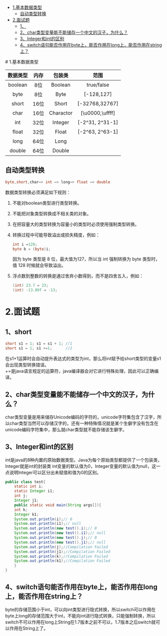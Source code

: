 
<!-- TOC depthFrom:1 depthTo:6 withLinks:1 updateOnSave:1 orderedList:0 -->

- [1.基本数据类型](#1基本数据类型)
	- [自动类型转换](#自动类型转换)
- [2.面试题](#2面试题)
	- [1、](#1)
	- [2、char类型变量能不能储存一个中文的汉子，为什么？](#2char类型变量能不能储存一个中文的汉子为什么)
	- [3、Integer和int的区别](#3integer和int的区别)
	- [4、switch语句能否作用在byte上，能否作用在long上，能否作用在string上？](#4switch语句能否作用在byte上能否作用在long上能否作用在string上)

<!-- /TOC --># 1.基本数据类型
| 数据类型 | 内存 | 包装类 |范围|
| :------:| :------: | :------: | :------: |
| boolean | 8位 | Boolean |true/false
| byte | 8位 | Byte |[-128,127]
| short | 16位 | Short |[-32768,32767]
| char | 16位 | Charactor |[\u0000,\uffff]
| int | 32位 | Integer |[-2^31, 2^31-1]
| float | 32位 | Float |[-2^63, 2^63-1]
| long | 64位 | Long |
| double | 64位 | Double |
## 自动类型转换
```java
byte,short,char—> int —> long—> float —> double
```
数据类型转换必须满足如下规则：  
1. 不能对boolean类型进行类型转换。  
2. 不能把对象类型转换成不相关类的对象。  
3. 在把容量大的类型转换为容量小的类型时必须使用强制类型转换。  
4. 转换过程中可能导致溢出或损失精度，例如：
    ```java
    int i =128;
    byte b = (byte)i;
    ```
    因为 byte 类型是 8 位，最大值为127，所以当 int 强制转换为 byte 类型时，值 128 时候就会导致溢出。  

5. 浮点数到整数的转换是通过舍弃小数得到，而不是四舍五入，例如：
    ```java
    (int) 23.7 = 23;
    (int) -13.89f = -13;
    ```  
# 2.面试题
## 1、short
```java
short s1 = 1; s1 = s1 + 1; //1
short s1 = 1; s1 +=1;      //2
```
在s1+1运算时会自动提升表达式的类型为int，那么将int赋予给short类型的变量s1会出现类型转换错误。  
+=是java语言规定的运算符，java编译器会对它进行特殊处理，因此可以正确编译。
## 2、char类型变量能不能储存一个中文的汉子，为什么？
char类型变量是用来储存Unicode编码的字符的，unicode字符集包含了汉字，所以char类型当然可以存储汉字的，还有一种特殊情况就是某个生僻字没有包含在unicode编码字符集中，那么就char类型就不能存储该生僻字。
## 3、Integer和int的区别
int是java的8种内置的原始数据类型。Java为每个原始类型都提供了一个包装类，Integer就是int的封装类
int变量的默认值为0，Integer变量的默认值为null，这一点说明Integer可以区分出未赋值和值为0的区别。
```java
public class test{
    static int i;
    static Integer i1;
    int j;
    Integer j1;
    public static void main(String args[]){
    int k;
    Integer k1;
    System.out.println(i);// 0
    System.out.println(i1);// null
    System.out.println(new test().i);// 0
    System.out.println(new test().i1);// null
    System.out.println(new test().j);// 0
    System.out.println(new test().j1);// null
    System.out.println(j);//Compilation Failed
    System.out.println(j1);//Compilation Failed
    System.out.println(k);//Compilation Failed
    System.out.println(k1);//Compilation Failed
    }
}
```

## 4、switch语句能否作用在byte上，能否作用在long上，能否作用在string上？

byte的存储范围小于int，可以向int类型进行隐式转换，所以switch可以作用在byte上long的存储范围大于int，不能向int进行隐式转换，只能强制转换，所以switch不可以作用在long上String在1.7版本之前不可以，1.7版本之后switch就可以作用在String上了。
